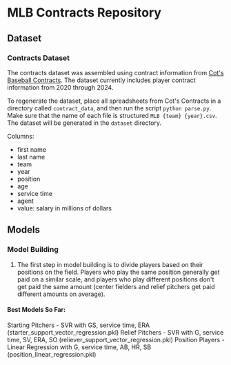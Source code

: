 # MLB Contracts Repository

## Dataset

### Contracts Dataset

The contracts dataset was assembled using contract information from [Cot's Baseball Contracts](https://legacy.baseballprospectus.com/compensation/cots/). The dataset currently includes player contract information from 2020 through 2024.

To regenerate the dataset, place all spreadsheets from Cot's Contracts in a directory called `contract_data`, and then run the script `python parse.py`. Make sure that the name of each file is structured `MLB {team} {year}.csv`. The dataset will be generated in the `dataset` directory.

Columns:
- first name
- last name
- team
- year
- position
- age
- service time
- agent
- value: salary in millions of dollars

## Models

### Model Building

1) The first step in model building is to divide players based on their positions on the field. Players who play the same position generally get paid on a similar scale, and players who play different positions don't get paid the same amount (center fielders and relief pitchers get paid different amounts on average).

#### Best Models So Far:
Starting Pitchers - SVR with GS, service time, ERA (starter_support_vector_regression.pkl)
Relief Pitchers - SVR with G, service time, SV, ERA, SO (reliever_support_vector_regression.pkl)
Position Players - Linear Regression with G, service time, AB, HR, SB (position_linear_regression.pkl)